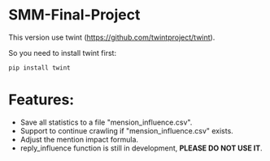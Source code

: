 # SMM-Final-Project

This version use twint (https://github.com/twintproject/twint).

So you need to install twint first:

`pip install twint`

# Features:
- Save all statistics to a file "mension_influence.csv".
- Support to continue crawling if "mension_influence.csv" exists.
- Adjust the mention impact formula.
- reply_influence function is still in development, **PLEASE DO NOT USE IT**.
